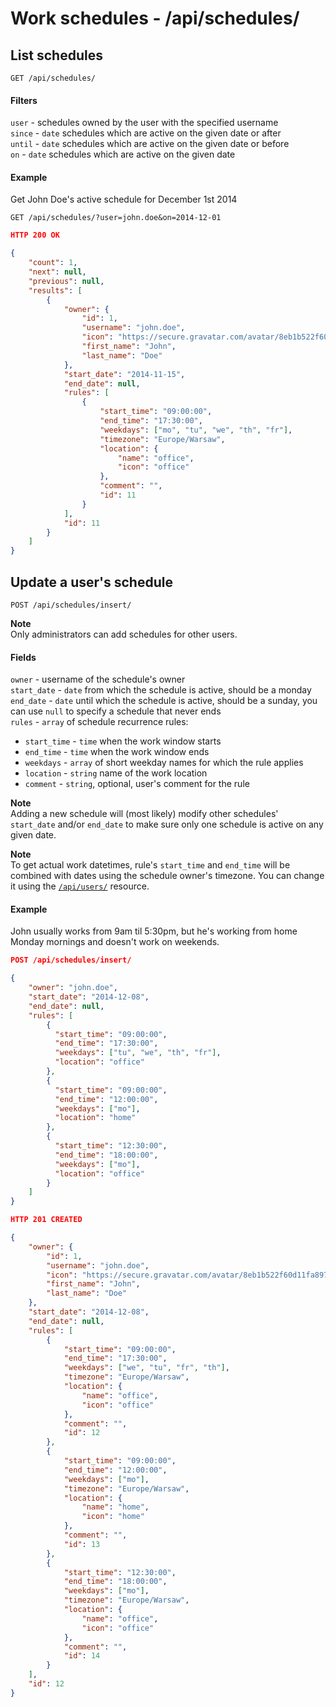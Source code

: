 Work schedules - /api/schedules/
================================

## List schedules

`GET /api/schedules/`

#### Filters

`user` - schedules owned by the user with the specified username  
`since` - `date` schedules which are active on the given date or after  
`until` - `date` schedules which are active on the given date or before  
`on` - `date` schedules which are active on the given date  

#### Example

Get John Doe's active schedule for December 1st 2014

`GET /api/schedules/?user=john.doe&on=2014-12-01`

```json
HTTP 200 OK

{
    "count": 1, 
    "next": null, 
    "previous": null, 
    "results": [
        {
            "owner": {
                "id": 1, 
                "username": "john.doe", 
                "icon": "https://secure.gravatar.com/avatar/8eb1b522f60d11fa897de1dc6351b7e8?d=mm", 
                "first_name": "John", 
                "last_name": "Doe"
            }, 
            "start_date": "2014-11-15", 
            "end_date": null, 
            "rules": [
                {
                    "start_time": "09:00:00", 
                    "end_time": "17:30:00", 
                    "weekdays": ["mo", "tu", "we", "th", "fr"], 
                    "timezone": "Europe/Warsaw", 
                    "location": {
                        "name": "office", 
                        "icon": "office"
                    }, 
                    "comment": "", 
                    "id": 11
                }
            ], 
            "id": 11
        }
    ]
}
```

## Update a user's schedule

`POST /api/schedules/insert/`

__Note__  
Only administrators can add schedules for other users.

#### Fields

`owner` - username of the schedule's owner  
`start_date` - `date` from which the schedule is active, should be a monday  
`end_date` - `date` until which the schedule is active, should be a sunday, you can use `null` to specify a schedule that never ends  
`rules` - `array` of schedule recurrence rules:
- `start_time` - `time` when the work window starts
- `end_time` - `time` when the work window ends
- `weekdays` - `array` of short weekday names for which the rule applies
- `location` - `string` name of the work location
- `comment` - `string`, optional, user's comment for the rule

__Note__  
Adding a new schedule will (most likely) modify other schedules' `start_date` and/or `end_date` to make sure only one schedule is active on any given date.

__Note__  
To get actual work datetimes, rule's `start_time` and `end_time` will be combined with dates using the schedule owner's timezone. You can change it using the [`/api/users/`](users.md) resource.  

#### Example

John usually works from 9am til 5:30pm, but he's working from home Monday mornings and doesn't work on weekends.

```json
POST /api/schedules/insert/

{
    "owner": "john.doe",
    "start_date": "2014-12-08", 
    "end_date": null, 
    "rules": [
        {
          "start_time": "09:00:00",
          "end_time": "17:30:00",
          "weekdays": ["tu", "we", "th", "fr"],
          "location": "office"
        },
        {
          "start_time": "09:00:00",
          "end_time": "12:00:00",
          "weekdays": ["mo"],
          "location": "home"
        },
        {
          "start_time": "12:30:00",
          "end_time": "18:00:00",
          "weekdays": ["mo"],
          "location": "office"
        }
    ]
}
```

```json
HTTP 201 CREATED

{
    "owner": {
        "id": 1, 
        "username": "john.doe", 
        "icon": "https://secure.gravatar.com/avatar/8eb1b522f60d11fa897de1dc6351b7e8?d=mm", 
        "first_name": "John", 
        "last_name": "Doe"
    }, 
    "start_date": "2014-12-08", 
    "end_date": null, 
    "rules": [
        {
            "start_time": "09:00:00", 
            "end_time": "17:30:00", 
            "weekdays": ["we", "tu", "fr", "th"], 
            "timezone": "Europe/Warsaw", 
            "location": {
                "name": "office", 
                "icon": "office"
            }, 
            "comment": "", 
            "id": 12
        }, 
        {
            "start_time": "09:00:00", 
            "end_time": "12:00:00", 
            "weekdays": ["mo"], 
            "timezone": "Europe/Warsaw", 
            "location": {
                "name": "home", 
                "icon": "home"
            }, 
            "comment": "", 
            "id": 13
        }, 
        {
            "start_time": "12:30:00", 
            "end_time": "18:00:00", 
            "weekdays": ["mo"], 
            "timezone": "Europe/Warsaw", 
            "location": {
                "name": "office", 
                "icon": "office"
            }, 
            "comment": "", 
            "id": 14
        }
    ], 
    "id": 12
}
```
